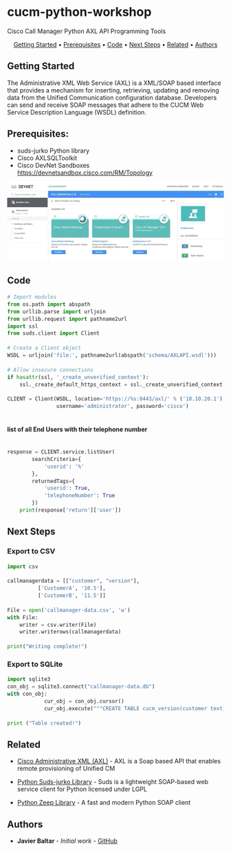 # cucm-python-workshop
Cisco Call Manager Python AXL API Programming Tools
<p align="center">
  <a href="#Getting-Started">Getting Started</a> •
  <a href="#Prerequisites">Prerequisites</a> •
  <a href="#Code">Code</a> •
  <a href="#Next-Steps">Next Steps</a> •
  <a href="#related">Related</a> •
  <a href="#Authors">Authors</a>
</p>

## Getting Started
The Administrative XML Web Service (AXL) is a XML/SOAP based interface that provides a mechanism for inserting, retrieving, updating and removing data from the Unified Communication configuration database. Developers can send and receive SOAP messages that adhere to the CUCM Web Service Description Language (WSDL) definition.

## Prerequisites:

- suds-jurko Python library
- Cisco AXLSQLToolkit 
- Cisco DevNet Sandboxes https://devnetsandbox.cisco.com/RM/Topology

![](ciscoDevnetSandboxes.gif)


## Code

```python
# Import modules
from os.path import abspath
from urllib.parse import urljoin
from urllib.request import pathname2url
import ssl
from suds.client import Client

# Create a Client object
WSDL = urljoin('file:', pathname2url(abspath('schema/AXLAPI.wsdl')))

# Allow insecure connections
if hasattr(ssl, '_create_unverified_context'):
    ssl._create_default_https_context = ssl._create_unverified_context

CLIENT = Client(WSDL, location='https://%s:8443/axl/' % ('10.10.20.1'),
                username='administrator', password='cisco')
                    
```
#### list of all End Users with their telephone number

```python
                    
response = CLIENT.service.listUser(
        searchCriteria={
            'userid': '%'
        },
        returnedTags={
            'userid': True,
            'telephoneNumber': True
        })
    print(response['return']['user'])
```

## Next Steps
### Export to CSV 

```python
import csv
 
callmanagerdata = [["customer", "version"],
          ['CustomerA', '10.5'],
          ['CustomerB', '11.5']]
 
File = open('callmanager-data.csv', 'w')
with File:
    writer = csv.writer(File)
    writer.writerows(callmanagerdata)
     
print("Writing complete!")
```

### Export to SQLite

```python
import sqlite3
con_obj = sqlite3.connect("callmanager-data.db")
with con_obj:
            cur_obj = con_obj.cursor()
            cur_obj.execute("""CREATE TABLE cucm_version(customer text, version text)""")

print ("Table created!")
```

## Related

* [Cisco Administrative XML (AXL)](https://developer.cisco.com/site/axl/) - AXL is a Soap based API that enables remote provisioning of Unified CM

* [Python Suds-jurko Library](https://pypi.org/project/suds-jurko/) - Suds is a lightweight SOAP-based web service client for Python licensed under LGPL

* [Python Zeep Library](https://pypi.org/project/zeep/) - A fast and modern Python SOAP client

 

## Authors

* **Javier Baltar** - *Initial work* - [GitHub](https://github.com/JavierBaltar)
